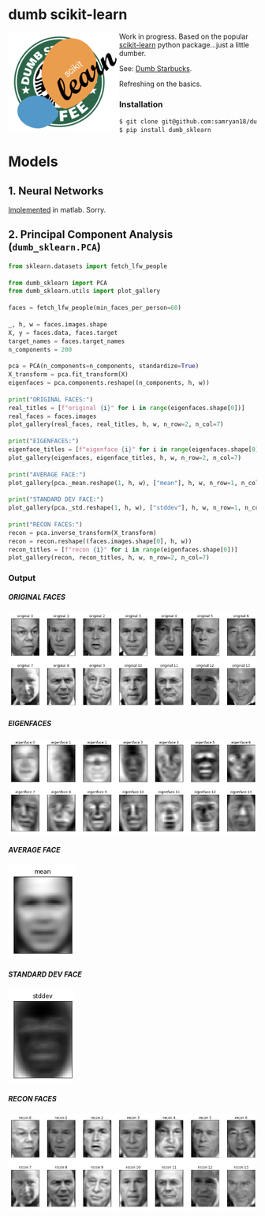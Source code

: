 # dumb scikit-learn
<img align="left" width="225" src="assets/logo.png">

Work in progress. Based on the popular [scikit-learn](https://github.com/scikit-learn/scikit-learn) python package...just a little dumber.

See: [Dumb Starbucks](https://www.youtube.com/watch?v=h0TRpGP8yH4).

Refreshing on the basics.

### Installation
```bash
$ git clone git@github.com:samryan18/dumb_sklearn.git
$ pip install dumb_sklearn
```

# Models
## 1. Neural Networks
[Implemented](https://github.com/samryan18/matlab-nn) in matlab. Sorry.

## 2. Principal Component Analysis (`dumb_sklearn.PCA`)

```python
from sklearn.datasets import fetch_lfw_people

from dumb_sklearn import PCA
from dumb_sklearn.utils import plot_gallery

faces = fetch_lfw_people(min_faces_per_person=60)

_, h, w = faces.images.shape
X, y = faces.data, faces.target
target_names = faces.target_names
n_components = 200

pca = PCA(n_components=n_components, standardize=True)
X_transform = pca.fit_transform(X)
eigenfaces = pca.components.reshape((n_components, h, w))

print("ORIGINAL FACES:")
real_titles = [f"original {i}" for i in range(eigenfaces.shape[0])]
real_faces = faces.images
plot_gallery(real_faces, real_titles, h, w, n_row=2, n_col=7)

print("EIGENFACES:")
eigenface_titles = [f"eigenface {i}" for i in range(eigenfaces.shape[0])]
plot_gallery(eigenfaces, eigenface_titles, h, w, n_row=2, n_col=7)

print("AVERAGE FACE:")
plot_gallery(pca._mean.reshape(1, h, w), ["mean"], h, w, n_row=1, n_col=1)

print("STANDARD DEV FACE:")
plot_gallery(pca._std.reshape(1, h, w), ["stddev"], h, w, n_row=1, n_col=1)

print("RECON FACES:")
recon = pca.inverse_transform(X_transform)
recon = recon.reshape((faces.images.shape[0], h, w))
recon_titles = [f"recon {i}" for i in range(eigenfaces.shape[0])]
plot_gallery(recon, recon_titles, h, w, n_row=2, n_col=7)

```

### Output
##### ORIGINAL FACES
![ORIGINAL FACES](/assets/pca_original_faces.png)

##### EIGENFACES
![EIGENFACES](/assets/pca_eigenfaces.png)

##### AVERAGE FACE
![AVERAGE FACE](/assets/pca_mean_face.png)

##### STANDARD DEV FACE
![STANDARD DEV FACE](/assets/pca_std_face.png)

##### RECON FACES
![RECON FACES](/assets/pca_recon_faces.png)
